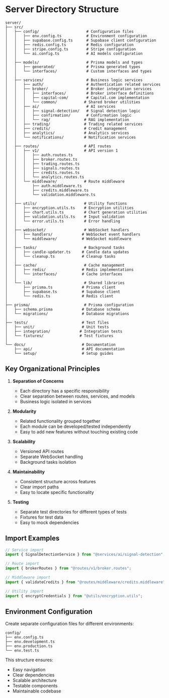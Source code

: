 # Server Directory Structure

```
server/
├── src/
│   ├── config/                     # Configuration files
│   │   ├── env.config.ts           # Environment configuration
│   │   ├── supabase.config.ts      # Supabase client configuration
│   │   ├── redis.config.ts         # Redis configuration
│   │   ├── stripe.config.ts        # Stripe configuration
│   │   └── ai.config.ts            # AI models configuration
│   │
│   ├── models/                     # Prisma models and types
│   │   ├── generated/              # Prisma generated types
│   │   └── interfaces/             # Custom interfaces and types
│   │
│   ├── services/                   # Business logic services
│   │   ├── auth/                   # Authentication related services
│   │   ├── broker/                 # Broker integration services
│   │   │   ├── interfaces/         # Broker interface definitions
│   │   │   ├── capital-com/        # Capital.com implementation
│   │   │   └── common/            # Shared broker utilities
│   │   ├── ai/                     # AI services
│   │   │   ├── signal-detection/   # Signal detection logic
│   │   │   ├── confirmation/       # Confirmation logic
│   │   │   └── rag/               # RAG implementation
│   │   ├── trading/               # Trading related services
│   │   ├── credits/               # Credit management
│   │   ├── analytics/             # Analytics services
│   │   └── notifications/         # Notification services
│   │
│   ├── routes/                    # API routes
│   │   ├── v1/                    # API version 1
│   │   │   ├── auth.routes.ts
│   │   │   ├── broker.routes.ts
│   │   │   ├── trading.routes.ts
│   │   │   ├── signals.routes.ts
│   │   │   ├── credits.routes.ts
│   │   │   └── analytics.routes.ts
│   │   └── middleware/            # Route middleware
│   │       ├── auth.middleware.ts
│   │       ├── credits.middleware.ts
│   │       └── validation.middleware.ts
│   │
│   ├── utils/                     # Utility functions
│   │   ├── encryption.utils.ts    # Encryption utilities
│   │   ├── chart.utils.ts         # Chart generation utilities
│   │   ├── validation.utils.ts    # Input validation
│   │   └── error.utils.ts         # Error handling
│   │
│   ├── websocket/                 # WebSocket handlers
│   │   ├── handlers/             # WebSocket event handlers
│   │   └── middleware/           # WebSocket middleware
│   │
│   ├── tasks/                     # Background tasks
│   │   ├── candle-updater.ts     # Candle data updates
│   │   └── cleanup.ts            # Cleanup tasks
│   │
│   ├── cache/                     # Cache management
│   │   ├── redis/                # Redis implementations
│   │   └── interfaces/           # Cache interfaces
│   │
│   └── lib/                       # Shared libraries
│       ├── prisma.ts             # Prisma client
│       ├── supabase.ts           # Supabase client
│       └── redis.ts              # Redis client
│
├── prisma/                        # Prisma configuration
│   ├── schema.prisma             # Database schema
│   └── migrations/               # Database migrations
│
├── tests/                        # Test files
│   ├── unit/                     # Unit tests
│   ├── integration/             # Integration tests
│   └── fixtures/                # Test fixtures
│
└── docs/                         # Documentation
    ├── api/                      # API documentation
    └── setup/                    # Setup guides
```

## Key Organizational Principles

1. **Separation of Concerns**

   - Each directory has a specific responsibility
   - Clear separation between routes, services, and models
   - Business logic isolated in services

2. **Modularity**

   - Related functionality grouped together
   - Each module can be developed/tested independently
   - Easy to add new features without touching existing code

3. **Scalability**

   - Versioned API routes
   - Separate WebSocket handling
   - Background tasks isolation

4. **Maintainability**

   - Consistent structure across features
   - Clear import paths
   - Easy to locate specific functionality

5. **Testing**
   - Separate test directories for different types of tests
   - Fixtures for test data
   - Easy to mock dependencies

## Import Examples

```typescript
// Service import
import { SignalDetectionService } from "@services/ai/signal-detection";

// Route import
import { brokerRoutes } from "@routes/v1/broker.routes";

// Middleware import
import { validateCredits } from "@routes/middleware/credits.middleware";

// Utility import
import { encryptCredentials } from "@utils/encryption.utils";
```

## Environment Configuration

Create separate configuration files for different environments:

```
config/
├── env.config.ts
├── env.development.ts
├── env.production.ts
└── env.test.ts
```

This structure ensures:

- Easy navigation
- Clear dependencies
- Scalable architecture
- Testable components
- Maintainable codebase
